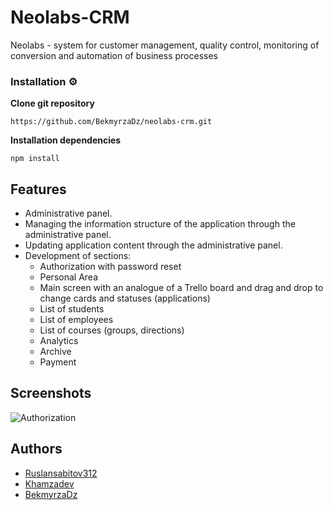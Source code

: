 # Neolabs-CRM
Neolabs - system for customer management, quality control, monitoring of conversion and automation of business processes 

### Installation ⚙️
__Clone git repository__
```
https://github.com/BekmyrzaDz/neolabs-crm.git
```

__Installation dependencies__
```
npm install
```

## Features

- Administrative panel.
- Managing the information structure of the application through the administrative panel.
- Updating application content through the administrative panel.
- Development of sections: 
  * Authorization with password reset
  * Personal Area
  * Main screen with an analogue of a Trello board and drag and drop to change cards and statuses (applications)
  * List of students 
  * List of employees
  * List of courses (groups, directions) 
  * Analytics 
  * Archive 
  * Payment

## Screenshots
![Authorization](https://github.com/BekmyrzaDz/neolabs-crm/blob/main/src/assets/images/Authorization.png)

## Authors 
- [Ruslansabitov312](https://github.com/Ruslansabitov312)
- [Khamzadev](https://github.com/Khamzadev)
- [BekmyrzaDz](https://github.com/Bekmyrzadz)